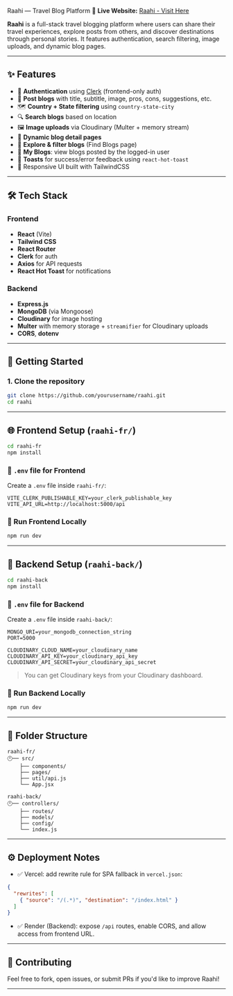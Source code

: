  Raahi — Travel Blog Platform
🔗 **Live Website:** [Raahi - Visit Here](https://raahi-orpin.vercel.app/)

**Raahi** is a full-stack travel blogging platform where users can share their travel experiences, explore posts from others, and discover destinations through personal stories. It features authentication, search filtering, image uploads, and dynamic blog pages.

---

## ✨ Features

* 🔐 **Authentication** using [Clerk](https://clerk.dev) (frontend-only auth)
* 📄 **Post blogs** with title, subtitle, image, pros, cons, suggestions, etc.
* 🗺️ **Country + State filtering** using `country-state-city`
* 🔍 **Search blogs** based on location
* 🖼️ **Image uploads** via Cloudinary (Multer + memory stream)
* 📄 **Dynamic blog detail pages**
* 🧱 **Explore & filter blogs** (Find Blogs page)
* 💼 **My Blogs**: view blogs posted by the logged-in user
* 💬 **Toasts** for success/error feedback using `react-hot-toast`
* 📱 Responsive UI built with TailwindCSS

---

## 🛠️ Tech Stack

### Frontend

* **React** (Vite)
* **Tailwind CSS**
* **React Router**
* **Clerk** for auth
* **Axios** for API requests
* **React Hot Toast** for notifications

### Backend

* **Express.js**
* **MongoDB** (via Mongoose)
* **Cloudinary** for image hosting
* **Multer** with memory storage + `streamifier` for Cloudinary uploads
* **CORS**, **dotenv**

---

## 🚀 Getting Started

### 1. Clone the repository

```bash
git clone https://github.com/yourusername/raahi.git
cd raahi
```

---

## 🌐 Frontend Setup (`raahi-fr/`)

```bash
cd raahi-fr
npm install
```

### 📁 `.env` file for Frontend

Create a `.env` file inside `raahi-fr/`:

```env
VITE_CLERK_PUBLISHABLE_KEY=your_clerk_publishable_key
VITE_API_URL=http://localhost:5000/api
```

### 🦦 Run Frontend Locally

```bash
npm run dev
```

---

## 🔧 Backend Setup (`raahi-back/`)

```bash
cd raahi-back
npm install
```

### 📁 `.env` file for Backend

Create a `.env` file inside `raahi-back/`:

```env
MONGO_URI=your_mongodb_connection_string
PORT=5000

CLOUDINARY_CLOUD_NAME=your_cloudinary_name
CLOUDINARY_API_KEY=your_cloudinary_api_key
CLOUDINARY_API_SECRET=your_cloudinary_api_secret
```

> You can get Cloudinary keys from your Cloudinary dashboard.

### 🦦 Run Backend Locally

```bash
npm run dev
```

---

## 🔗 Folder Structure

```
raahi-fr/
🕛── src/
    ├── components/
    ├── pages/
    ├── util/api.js
    └── App.jsx

raahi-back/
🕛── controllers/
    ├── routes/
    ├── models/
    ├── config/
    └── index.js
```

---

## ⚙️ Deployment Notes

* ✅ Vercel: add rewrite rule for SPA fallback in `vercel.json`:

```json
{
  "rewrites": [
    { "source": "/(.*)", "destination": "/index.html" }
  ]
}
```

* ✅ Render (Backend): expose `/api` routes, enable CORS, and allow access from frontend URL.

---

## 🤛 Contributing

Feel free to fork, open issues, or submit PRs if you'd like to improve Raahi!

---


